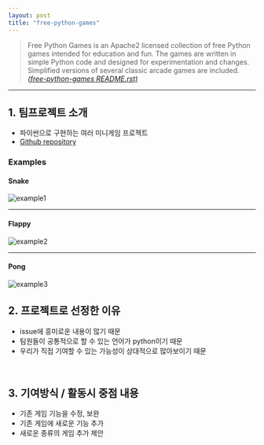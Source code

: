 ```yaml
---
layout: post
title: "free-python-games"
---
```


>Free Python Games is an Apache2 licensed collection of free Python games intended for education and fun. The games are written in simple Python code and designed for experimentation and changes. Simplified versions of several classic arcade games are included. [_(free-python-games README.rst)_][README.rst]<br>
<hr>

## 1. 팀프로젝트 소개
* 파이썬으로 구현하는 여러 미니게임 프로젝트<br>
* [Github repository][free-python-games]<br>

### Examples

#### Snake
![example1][example1]<br>
<hr>

#### Flappy
![example2][example2]<br>
<hr>

#### Pong
![example3][example3]<br>

## 2. 프로젝트로 선정한 이유
* issue에 흥미로운 내용이 많기 때문<br>
* 팀원들이 공통적으로 할 수 있는 언어가 python이기 때문<br>
* 우리가 직접 기여할 수 있는 가능성이 상대적으로 많아보이기 때문<br>
<br>

## 3. 기여방식 / 활동시 중점 내용
* 기존 게임 기능을 수정, 보완<br>
* 기존 게임에 새로운 기능 추가<br>
* 새로운 종류의 게임 추가 제안<br>
<br>

[README.rst]: https://github.com/grantjenks/free-python-games/blob/master/README.rst
[example1]: https://camo.githubusercontent.com/b189b47e1146da6f14f72b1d5d16ad5185ad072e/687474703a2f2f7777772e6772616e746a656e6b732e636f6d2f646f63732f6672656567616d65732f5f7374617469632f736e616b652e676966
[example2]: https://camo.githubusercontent.com/4b1d23d4efa9016fc020399917dfe2be4d7d55d9/687474703a2f2f7777772e6772616e746a656e6b732e636f6d2f646f63732f6672656567616d65732f5f7374617469632f666c617070792e676966
[example3]: https://camo.githubusercontent.com/4231ed72f1362951277872f8cce292dadbb59e01/687474703a2f2f7777772e6772616e746a656e6b732e636f6d2f646f63732f6672656567616d65732f5f7374617469632f706f6e672e676966
[free-python-games]: https://github.com/grantjenks/free-python-games
